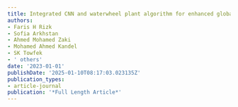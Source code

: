 ```yaml
---
title: Integrated CNN and waterwheel plant algorithm for enhanced global traffic detection
authors:
- Faris H Rizk
- Sofia Arkhstan
- Ahmed Mohamed Zaki
- Mohamed Ahmed Kandel
- SK Towfek
- ' others'
date: '2023-01-01'
publishDate: '2025-01-10T08:17:03.023135Z'
publication_types:
- article-journal
publication: '*Full Length Article*'
---
```

